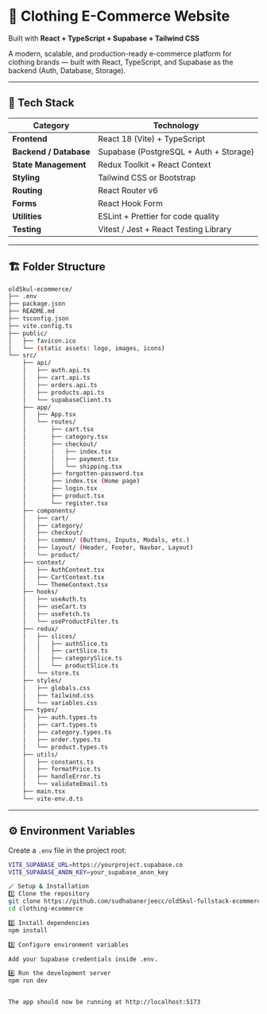 # 👕 Clothing E-Commerce Website  
Built with **React + TypeScript + Supabase + Tailwind CSS**

A modern, scalable, and production-ready e-commerce platform for clothing brands — built with React, TypeScript, and Supabase as the backend (Auth, Database, Storage).

---

## 🚀 Tech Stack

| Category | Technology |
|-----------|-------------|
| **Frontend** | React 18 (Vite) + TypeScript |
| **Backend / Database** | Supabase (PostgreSQL + Auth + Storage) |
| **State Management** | Redux Toolkit + React Context |
| **Styling** | Tailwind CSS or Bootstrap |
| **Routing** | React Router v6 |
| **Forms** | React Hook Form |
| **Utilities** | ESLint + Prettier for code quality |
| **Testing** | Vitest / Jest + React Testing Library |

---

## 🏗️ Folder Structure
```bash
oldSkul-ecommerce/
├── .env
├── package.json
├── README.md
├── tsconfig.json
├── vite.config.ts
├── public/
│   ├── favicon.ico
│   └── (static assets: logo, images, icons)
└── src/
    ├── api/
    │   ├── auth.api.ts
    │   ├── cart.api.ts
    │   ├── orders.api.ts
    │   ├── products.api.ts
    │   └── supabaseClient.ts
    ├── app/
    │   ├── App.tsx
    │   └── routes/
    │       ├── cart.tsx
    │       ├── category.tsx
    │       ├── checkout/
    │       │   ├── index.tsx
    │       │   ├── payment.tsx
    │       │   └── shipping.tsx
    │       ├── forgotten-password.tsx
    │       ├── index.tsx (Home page)
    │       ├── login.tsx
    │       ├── product.tsx
    │       └── register.tsx
    ├── components/
    │   ├── cart/
    │   ├── category/
    │   ├── checkout/
    │   ├── common/ (Buttons, Inputs, Modals, etc.)
    │   ├── layout/ (Header, Footer, Navbar, Layout)
    │   └── product/
    ├── context/
    │   ├── AuthContext.tsx
    │   ├── CartContext.tsx
    │   └── ThemeContext.tsx
    ├── hooks/
    │   ├── useAuth.ts
    │   ├── useCart.ts
    │   ├── useFetch.ts
    │   └── useProductFilter.ts
    ├── redux/
    │   ├── slices/
    │   │   ├── authSlice.ts
    │   │   ├── cartSlice.ts
    │   │   ├── categorySlice.ts
    │   │   └── productSlice.ts
    │   └── store.ts
    ├── styles/
    │   ├── globals.css
    │   ├── tailwind.css
    │   └── variables.css
    ├── types/
    │   ├── auth.types.ts
    │   ├── cart.types.ts
    │   ├── category.types.ts
    │   ├── order.types.ts
    │   └── product.types.ts
    ├── utils/
    │   ├── constants.ts
    │   ├── formatPrice.ts
    │   ├── handleError.ts
    │   └── validateEmail.ts
    ├── main.tsx
    └── vite-env.d.ts

```

---

## ⚙️ Environment Variables

Create a `.env` file in the project root:

```bash
VITE_SUPABASE_URL=https://yourproject.supabase.co
VITE_SUPABASE_ANON_KEY=your_supabase_anon_key

🪄 Setup & Installation
1️⃣ Clone the repository
git clone https://github.com/sudhabanerjeecc/oldSkul-fullstack-ecommerce.git
cd clothing-ecommerce

2️⃣ Install dependencies
npm install

3️⃣ Configure environment variables

Add your Supabase credentials inside .env.

4️⃣ Run the development server
npm run dev


The app should now be running at http://localhost:5173